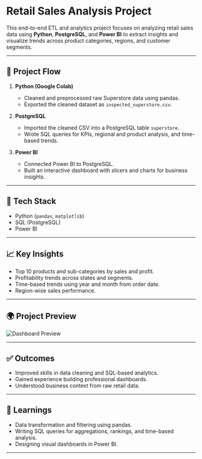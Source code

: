 
# Retail Sales Analysis Project

This end-to-end ETL and analytics project focuses on analyzing retail sales data using **Python**, **PostgreSQL**, and **Power BI** to extract insights and visualize trends across product categories, regions, and customer segments.

---

## 🚀 Project Flow

1. **Python (Google Colab)**
   - Cleaned and preprocessed raw Superstore data using pandas.
   - Exported the cleaned dataset as `inspected_superstore.csv`.

2. **PostgreSQL**
   - Imported the cleaned CSV into a PostgreSQL table `superstore`.
   - Wrote SQL queries for KPIs, regional and product analysis, and time-based trends.

3. **Power BI**
   - Connected Power BI to PostgreSQL.
   - Built an interactive dashboard with slicers and charts for business insights.

---

## 🧰 Tech Stack
- Python (`pandas`, `matplotlib`)
- SQL (PostgreSQL)
- Power BI

---

## 📈 Key Insights
- Top 10 products and sub-categories by sales and profit.
- Profitability trends across states and segments.
- Time-based trends using year and month from order date.
- Region-wise sales performance.

---

## 🌍 Project Preview

![Dashboard Preview](PowerBI/dashboard.png)

---

## ✅ Outcomes
- Improved skills in data cleaning and SQL-based analytics.
- Gained experience building professional dashboards.
- Understood business context from raw retail data.

---

## 📘 Learnings
- Data transformation and filtering using pandas.
- Writing SQL queries for aggregations, rankings, and time-based analysis.
- Designing visual dashboards in Power BI.

---


